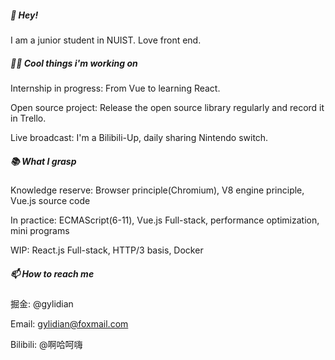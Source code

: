 ##### 👋 Hey!

I am a junior student in NUIST. Love front end.

##### 👨‍💻 Cool things i'm working on

Internship in progress: From Vue to learning React.

Open source project: Release the open source library regularly and record it in Trello.

Live broadcast: I'm a Bilibili-Up, daily sharing Nintendo switch.

##### 📚 What I grasp

Knowledge reserve: Browser principle(Chromium), V8 engine principle, Vue.js source code

In practice: ECMAScript(6-11), Vue.js Full-stack, performance optimization, mini programs

WIP: React.js Full-stack, HTTP/3 basis, Docker

##### 📫 How to reach me

掘金: @gylidian

Email: gylidian@foxmail.com

Bilibili: @啊哈呵嗨

<!--
**gylidian/gylidian** is a ✨ _special_ ✨ repository because its `README.md` (this file) appears on your GitHub profile.

Here are some ideas to get you started:

- 🔭 I’m currently working on ...
- 🌱 I’m currently learning ...
- 👯 I’m looking to collaborate on ...
- 🤔 I’m looking for help with ...
- 💬 Ask me about ...
- 📫 How to reach me: ...
- 😄 Pronouns: ...
- ⚡ Fun fact: ...
-->
